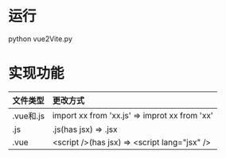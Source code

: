 <!--
 * @Author: yating.wang
 * @Date: 2022-03-20 11:58:22
 * @LastEditTime: 2022-03-20 13:12:31
 * @LastEditors: yating.wang
 * @Description: 
-->
# 运行
python vue2Vite.py
# 实现功能
| 文件类型  | 更改方式  |
|:----------|:----------|
| .vue和.js    | import xx from 'xx.js'  =>    improt xx from 'xx'    |
| .js    | .js(has jsx)            =>    .jsx    |
| .vue    | \<script />(has jsx)     =>    \<script lang="jsx" />    |